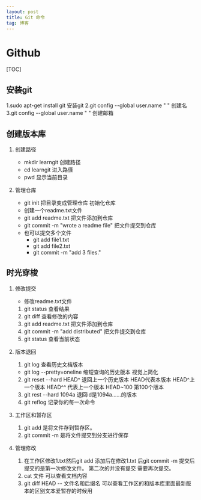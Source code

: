 ```yaml
---
layout: post
title: Git 命令
tag: 博客
---
```


# Github
[TOC]
## 安装git

1.sudo apt-get install git 安装git
2.git config --global user.name " " 创建名
3.git config --global user.name " " 创建邮箱

## 创建版本库

1. 创建路径
	- mkdir learngit 创建路径
	- cd learngit 进入路径
	- pwd 显示当前目录

2. 管理仓库
	- git init 把目录变成管理仓库 初始化仓库
	- 创建一个readme.txt文件
	- git add readme.txt 把文件添加到仓库
	- git commit -m "wrote a readme file" 把文件提交到仓库
	- 也可以提交多个文件
		- git add file1.txt
		- git add file2.txt
		- git commit -m "add 3 files." 

## 时光穿梭

1. 修改提交
	- 修改readme.txt文件
	1. git status 查看结果
	2. git diff 查看修改的内容
	3. git add readme.txt 把文件添加到仓库
	4. git commit -m "add distributed" 把文件提交到仓库
	5. git status 查看当前状态

2. 版本退回
	1. git log 查看历史文档版本
	- git log --pretty=oneline 缩短查询的历史版本 视觉上简化
	2. git reset --hard HEAD^ 退回上一个历史版本 HEAD代表本版本 HEAD^上一个版本 HEAD^^ 代表上一个版本 HEAD~100 第100个版本
	3. git rest --hard 1094a 退回id是1094a……的版本
	4. git reflog 记录你的每一次命令

3. 工作区和暂存区
	1. git add 是将文件存到暂存区。
	2. git commit -m 是将文件提交到分支进行保存

4. 管理修改
	1. 在工作区修改1.txt然后git add 添加后在修改1.txt 后git commit -m 提交后提交的是第一次修改文件。 第二次的并没有提交 需要再次提交。
	2. cat 文件 可以查看文档内容
	3. git diff HEAD -- 文件名和后缀名 可以查看工作区的和版本库里面最新版本的区别文本爱暂存的时候用